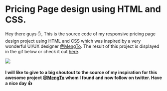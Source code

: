 # Pricing Page design using HTML and CSS.
Hey there guys ✋,
This is the source code of my responsive pricing page design project using HTML and CSS which was inspired by a very wonderful UI/UX designer [@MengTo](https://twitter.com/MengTo). The result of this project is displayed in the gif below or check it out [here](https://css-3d-animation.netlify.app).

![](https://github.com/prince381/pricing_cards/blob/master/pricing_page.gif)

#### I will like to give to a big shoutout to the source of my inspiration for this awesome project [@MengTo](https://twitter.com/MengTo) whom I found and now follow on twitter. Have a nice day 👍
